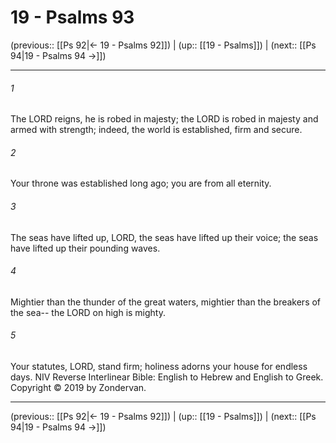 # 19 - Psalms 93

(previous:: [[Ps 92|← 19 - Psalms 92]]) | (up:: [[19 - Psalms]]) | (next:: [[Ps 94|19 - Psalms 94 →]])

***


###### 1 
The LORD reigns, he is robed in majesty; the LORD is robed in majesty and armed with strength; indeed, the world is established, firm and secure. 

###### 2 
Your throne was established long ago; you are from all eternity. 

###### 3 
The seas have lifted up, LORD, the seas have lifted up their voice; the seas have lifted up their pounding waves. 

###### 4 
Mightier than the thunder of the great waters, mightier than the breakers of the sea-- the LORD on high is mighty. 

###### 5 
Your statutes, LORD, stand firm; holiness adorns your house for endless days. NIV Reverse Interlinear Bible: English to Hebrew and English to Greek. Copyright © 2019 by Zondervan.

***

(previous:: [[Ps 92|← 19 - Psalms 92]]) | (up:: [[19 - Psalms]]) | (next:: [[Ps 94|19 - Psalms 94 →]])
